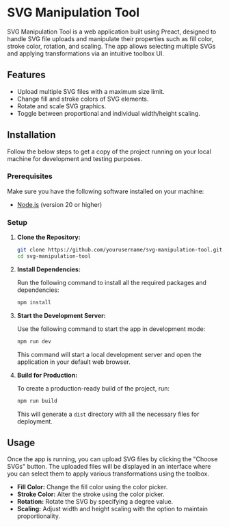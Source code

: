 # SVG Manipulation Tool

SVG Manipulation Tool is a web application built using Preact, designed to handle SVG file uploads and manipulate their properties such as fill color, stroke color, rotation, and scaling. The app allows selecting multiple SVGs and applying transformations via an intuitive toolbox UI.

## Features
- Upload multiple SVG files with a maximum size limit.
- Change fill and stroke colors of SVG elements.
- Rotate and scale SVG graphics.
- Toggle between proportional and individual width/height scaling.

## Installation

Follow the below steps to get a copy of the project running on your local machine for development and testing purposes.

### Prerequisites

Make sure you have the following software installed on your machine:

- [Node.js](https://nodejs.org/) (version 20 or higher)

### Setup

1. **Clone the Repository:**

   ```bash
   git clone https://github.com/yourusername/svg-manipulation-tool.git
   cd svg-manipulation-tool
   ```

2. **Install Dependencies:**

   Run the following command to install all the required packages and dependencies:

   ```bash
   npm install
   ```

3. **Start the Development Server:**

   Use the following command to start the app in development mode:

   ```bash
   npm run dev
   ```

   This command will start a local development server and open the application in your default web browser.

4. **Build for Production:**

   To create a production-ready build of the project, run:

   ```bash
   npm run build
   ```

   This will generate a `dist` directory with all the necessary files for deployment.

## Usage

Once the app is running, you can upload SVG files by clicking the "Choose SVGs" button. The uploaded files will be displayed in an interface where you can select them to apply various transformations using the toolbox.

- **Fill Color:** Change the fill color using the color picker.
- **Stroke Color:** Alter the stroke using the color picker.
- **Rotation:** Rotate the SVG by specifying a degree value.
- **Scaling:** Adjust width and height scaling with the option to maintain proportionality.
